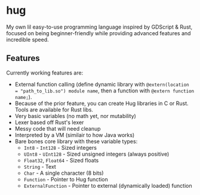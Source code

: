 # hug

My own lil easy-to-use programming language inspired by GDScript & Rust, focused on being beginner-friendly while providing advanced features and incredible speed.

## Features

Currently working features are:

- External function calling (define dynamic library with `@extern(location = "path_to_lib.so") module name`, then a function with `@extern function name;`).
- Because of the prior feature, you can create Hug libraries in C or Rust. Tools are available for Rust libs.
- Very basic variables (no math yet, nor mutability)
- Lexer based off Rust's lexer
- Messy code that will need cleanup
- Interpreted by a VM (similair to how Java works)
- Bare bones core library with these variable types:
  - `Int8` - `Int128` - Sized integers
  - `UInt8` - `UInt128` - Sized unsigned integers (always positive)
  - `Float32`, `Float64` - Sized floats
  - `String` - Text
  - `Char` - A single character (8 bits)
  - `Function` - Pointer to Hug function
  - `ExternalFunction` - Pointer to external (dynamically loaded) function
